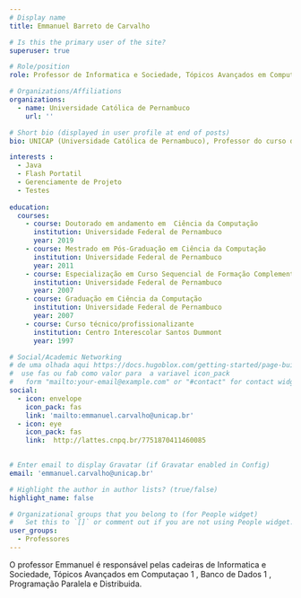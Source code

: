 ```yaml
---
# Display name
title: Emmanuel Barreto de Carvalho

# Is this the primary user of the site?
superuser: true

# Role/position
role: Professor de Informatica e Sociedade, Tópicos Avançados em Computaçao 1 , Banco de Dados 1 , Programação Paralela e Distribuida.

# Organizations/Affiliations
organizations:
  - name: Universidade Católica de Pernambuco
    url: ''

# Short bio (displayed in user profile at end of posts)
bio: UNICAP (Universidade Católica de Pernambuco), Professor do curso de ciência da computação; ETE-Ginásio Pernambucano, professor do ensino técnico; CIn-UFPE aluno do programa de Doutorado Ciência da Computação 2019.1-atual; Mestrado em Ciência da Computação pelo CIn-UFPE, 2011.2; Especializado em Engenharia de Software Testes no Curso de Extensão UFPE-CIn (2007); Graduado em Sistema de Informação - Ênfase em Eng. de Software pela Faculdade Integrada do Recife, FIR(2007); Técnico em Contabilidade, Centro Interescolar Santos Dummont (1997). Professor (Pós-graduação, Graduação e Técnico); Pesquisador (CAPES); Pesquisador do IEI Instituto Educação Para Inovação; Fez parte do corpo editorial e científico da revista S.Informe.

interests :
  - Java
  - Flash Portatil
  - Gerenciamente de Projeto
  - Testes
  
education:
  courses:
    - course: Doutorado em andamento em  Ciência da Computação
      institution: Universidade Federal de Pernambuco
      year: 2019
    - course: Mestrado em Pós-Graduação em Ciência da Computação
      institution: Universidade Federal de Pernambuco
      year: 2011
    - course: Especialização em Curso Sequencial de Formação Complementar em Teste
      institution: Universidade Federal de Pernambuco
      year: 2007
    - course: Graduação em Ciência da Computação
      institution: Universidade Federal de Pernambuco
      year: 2007
    - course: Curso técnico/profissionalizante
      institution: Centro Interescolar Santos Dummont
      year: 1997

# Social/Academic Networking
# de uma olhada aqui https://docs.hugoblox.com/getting-started/page-builder/#icons
#  use fas ou fab como valor para  a variavel icon_pack
#   form "mailto:your-email@example.com" or "#contact" for contact widget.
social:
  - icon: envelope
    icon_pack: fas
    link: 'mailto:emmanuel.carvalho@unicap.br'
  - icon: eye
    icon_pack: fas
    link:  http://lattes.cnpq.br/7751870411460085
    

# Enter email to display Gravatar (if Gravatar enabled in Config)
email: 'emmanuel.carvalho@unicap.br'

# Highlight the author in author lists? (true/false)
highlight_name: false

# Organizational groups that you belong to (for People widget)
#   Set this to `[]` or comment out if you are not using People widget.
user_groups:
  - Professores
---
```


O professor Emmanuel é responsável pelas cadeiras de Informatica e Sociedade, Tópicos Avançados em Computaçao 1 , Banco de Dados 1 , Programação Paralela e Distribuida.

